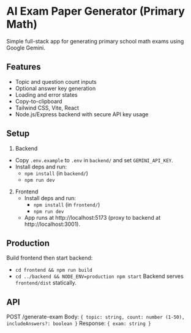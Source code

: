 # AI Exam Paper Generator (Primary Math)

Simple full-stack app for generating primary school math exams using Google Gemini.

## Features
- Topic and question count inputs
- Optional answer key generation
- Loading and error states
- Copy-to-clipboard
- Tailwind CSS, Vite, React
- Node.js/Express backend with secure API key usage

## Setup
1. Backend
  - Copy `.env.example` to `.env` in `backend/` and set `GEMINI_API_KEY`.
   - Install deps and run:
     - `npm install` (in `backend/`)
     - `npm run dev`
2. Frontend
   - Install deps and run:
     - `npm install` (in `frontend/`)
     - `npm run dev`
   - App runs at http://localhost:5173 (proxy to backend at http://localhost:3001).

## Production
Build frontend then start backend:
- `cd frontend && npm run build`
- `cd ../backend && NODE_ENV=production npm start`
Backend serves `frontend/dist` statically.

## API
POST /generate-exam
Body: `{ topic: string, count: number (1-50), includeAnswers?: boolean }`
Response: `{ exam: string }`
